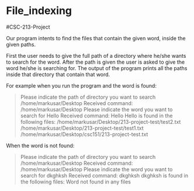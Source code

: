 # File_indexing
#CSC-213-Project


Our program intents to find the files that contain the given word, inside
the given paths.

First the user needs to give the full path of a directory where he/she
wants to search for the word.
After the path is given the user is asked to give the word he/she is
searching for.
The output of the program prints all the paths inside that directory that
contain that word.

 For example when you run the program and the word is found:

> Please indicate the path of directory you want to search
/home/markusar/Desktop
Received command: /home/markusar/Desktop
> Please indicate the word you want to search for
Hello
Received command: Hello
Hello is found in the following files: 
/home/markusar/Desktop/213-project-test/test2.txt
/home/markusar/Desktop/213-project-test/test1.txt
/home/markusar/Desktop/csc151/213-project-test.txt

 When the word is not found:

> Please indicate the path of directory you want to search
/home/markusar/Desktop
Received command: /home/markusar/Desktop 
> Please indicate the word you want to search for
dkghksh
Received command: dkghksh
dkghksh is found in the following files: 
Word not found in any files






